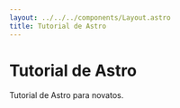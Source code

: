 ```yaml
---
layout: ../../../components/Layout.astro
title: Tutorial de Astro
---
```


# Tutorial de Astro

Tutorial de Astro para novatos.
